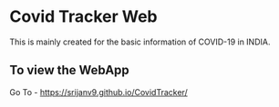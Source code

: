 
# Covid Tracker Web

This is mainly created for the basic information of COVID-19 in INDIA.




## To view the WebApp

Go To -
https://srijanv9.github.io/CovidTracker/
    
